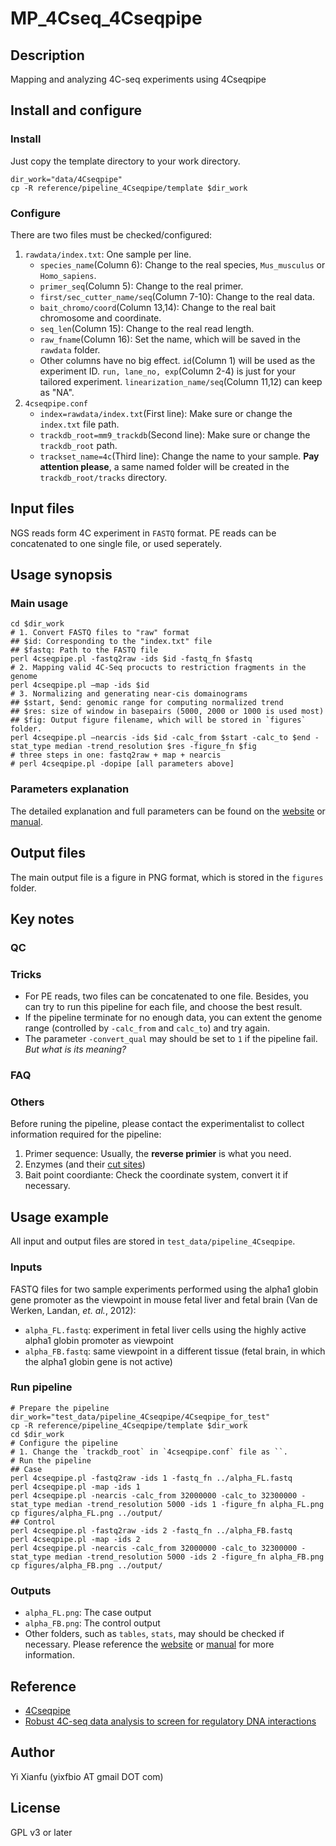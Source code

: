 # MP_4Cseq_4Cseqpipe

## Description
Mapping and analyzing 4C-seq experiments using 4Cseqpipe

## Install and configure
### Install
Just copy the template directory to your work directory.
```shell
dir_work="data/4Cseqpipe"
cp -R reference/pipeline_4Cseqpipe/template $dir_work
```
### Configure
There are two files must be checked/configured:
1. `rawdata/index.txt`: One sample per line.
	* `species_name`(Column 6): Change to the real species, `Mus_musculus` or `Homo_sapiens`.
	* `primer_seq`(Column 5): Change to the real primer.
	* `first/sec_cutter_name/seq`(Column 7-10): Change to the real data.
	* `bait_chromo/coord`(Column 13,14): Change to the real bait chromosome and coordinate.
	* `seq_len`(Column 15): Change to the real read length.
	* `raw_fname`(Column 16): Set the name, which will be saved in the `rawdata` folder.
	* Other columns have no big effect. `id`(Column 1) will be used as the experiment ID. `run, lane_no, exp`(Column 2-4) is just for your tailored experiment. `linearization_name/seq`(Column 11,12) can keep as "NA".
2. `4cseqpipe.conf`
	* `index=rawdata/index.txt`(First line): Make sure or change the `index.txt` file path.
	* `trackdb_root=mm9_trackdb`(Second line): Make sure or change the `trackdb_root` path.
	* `trackset_name=4c`(Third line): Change the name to your sample. **Pay attention please**, a same named folder will be created in the `trackdb_root/tracks` directory.

## Input files
NGS reads form 4C experiment in `FASTQ` format. PE reads can be concatenated to one single file, or used seperately.

## Usage synopsis
### Main usage
```shell
cd $dir_work
# 1. Convert FASTQ files to "raw" format
## $id: Corresponding to the "index.txt" file
## $fastq: Path to the FASTQ file
perl 4cseqpipe.pl -fastq2raw -ids $id -fastq_fn $fastq
# 2. Mapping valid 4C-Seq procucts to restriction fragments in the genome
perl 4cseqpipe.pl –map -ids $id
# 3. Normalizing and generating near-cis domainograms
## $start, $end: genomic range for computing normalized trend
## $res: size of window in basepairs (5000, 2000 or 1000 is used most)
## $fig: Output figure filename, which will be stored in `figures` folder.
perl 4cseqpipe.pl –nearcis -ids $id -calc_from $start -calc_to $end -stat_type median -trend_resolution $res -figure_fn $fig
# three steps in one: fastq2raw + map + nearcis
# perl 4cseqpipe.pl -dopipe [all parameters above]
```
### Parameters explanation
The detailed explanation and full parameters can be found on the [website](http://compgenomics.weizmann.ac.il/tanay/?page_id=367) or [manual](../../reference/pipeline_4Cseqpipe/4cseq_pipe_manual.pdf).

## Output files
The main output file is a figure in PNG format, which is stored in the `figures` folder.

## Key notes
### QC
### Tricks
* For PE reads, two files can be concatenated to one file. Besides, you can try to run this pipeline for each file, and choose the best result.
* If the pipeline terminate for no enough data, you can extent the genome range (controlled by `-calc_from` and `calc_to`) and try again.
* The parameter `-convert_qual` may should be set to `1` if the pipeline fail. *But what is its meaning?*
### FAQ
### Others
Before runing the pipeline, please contact the experimentalist to collect information required for the pipeline:
1. Primer sequence: Usually, the **reverse primier** is what you need.
2. Enzymes (and their [cut sites](http://rebase.neb.com/rebase/link_bionet))
3. Bait point coordiante: Check the coordinate system, convert it if necessary.

## Usage example
All input and output files are stored in `test_data/pipeline_4Cseqpipe`.
### Inputs
FASTQ files for two sample experiments performed using the alpha1 globin gene promoter as the viewpoint in mouse fetal liver and fetal brain (Van de Werken, Landan, *et. al.*, 2012):
* `alpha_FL.fastq`: experiment in fetal liver cells using the highly active alpha1 globin promoter as viewpoint
* `alpha_FB.fastq`: same viewpoint in a different tissue (fetal brain, in which the alpha1 globin gene is not active)
### Run pipeline
```shell
# Prepare the pipeline
dir_work="test_data/pipeline_4Cseqpipe/4Cseqpipe_for_test"
cp -R reference/pipeline_4Cseqpipe/template $dir_work
cd $dir_work
# Configure the pipeline
# 1. Change the `trackdb_root` in `4cseqpipe.conf` file as ``.
# Run the pipeline
## Case
perl 4cseqpipe.pl -fastq2raw -ids 1 -fastq_fn ../alpha_FL.fastq
perl 4cseqpipe.pl -map -ids 1
perl 4cseqpipe.pl -nearcis -calc_from 32000000 -calc_to 32300000 -stat_type median -trend_resolution 5000 -ids 1 -figure_fn alpha_FL.png
cp figures/alpha_FL.png ../output/
## Control
perl 4cseqpipe.pl -fastq2raw -ids 2 -fastq_fn ../alpha_FB.fastq
perl 4cseqpipe.pl -map -ids 2
perl 4cseqpipe.pl -nearcis -calc_from 32000000 -calc_to 32300000 -stat_type median -trend_resolution 5000 -ids 2 -figure_fn alpha_FB.png
cp figures/alpha_FB.png ../output/
```
### Outputs
* `alpha_FL.png`: The case output
* `alpha_FB.png`: The control output
* Other folders, such as `tables`, `stats`, may should be checked if necessary. Please reference the [website](http://compgenomics.weizmann.ac.il/tanay/?page_id=367) or [manual](../../reference/pipeline_4Cseqpipe/4cseq_pipe_manual.pdf) for more information.

## Reference
* [4Cseqpipe](http://compgenomics.weizmann.ac.il/tanay/?page_id=367)
* [Robust 4C-seq data analysis to screen for regulatory DNA interactions](https://www.ncbi.nlm.nih.gov/pubmed/22961246)

## Author
Yi Xianfu (yixfbio AT gmail DOT com)

## License
GPL v3 or later